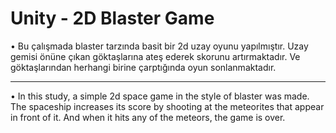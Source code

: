 # Unity - 2D Blaster Game
• Bu çalışmada blaster tarzında basit bir 2d uzay oyunu yapılmıştır. Uzay gemisi önüne çıkan göktaşlarına ateş ederek skorunu artırmaktadır. Ve göktaşlarından herhangi birine çarptığında oyun sonlanmaktadır.

---------

• In this study, a simple 2d space game in the style of blaster was made. The spaceship increases its score by shooting at the meteorites that appear in front of it. And when it hits any of the meteors, the game is over.

